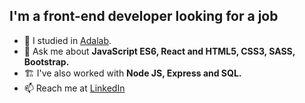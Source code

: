 ## I'm a front-end developer looking for a job ##
- 🌱 I studied in [Adalab](https://adalab.es/).
- 💬 Ask me about **JavaScript ES6, React and HTML5, CSS3, SASS, Bootstrap.**
- 🏗️ I've also worked with **Node JS, Express and SQL.**
-  📫 Reach me at [LinkedIn](www.linkedin.com/in/pauladelavictoria)
 
 

